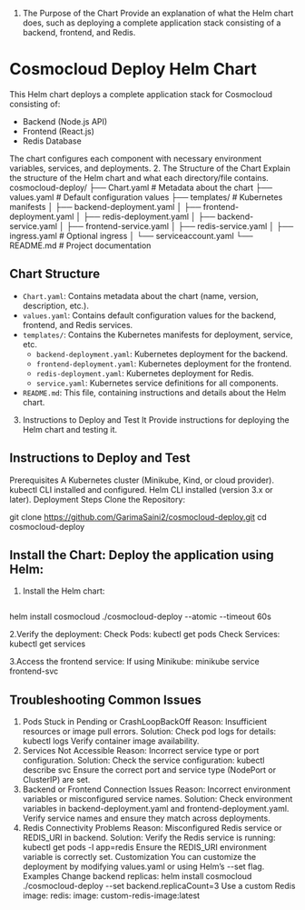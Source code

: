 1. The Purpose of the Chart
Provide an explanation of what the Helm chart does, such as deploying a complete application stack consisting of a backend, frontend, and Redis.
# Cosmocloud Deploy Helm Chart

This Helm chart deploys a complete application stack for Cosmocloud consisting of:
- Backend (Node.js API)
- Frontend (React.js)
- Redis Database

The chart configures each component with necessary environment variables, services, and deployments.
2. The Structure of the Chart
Explain the structure of the Helm chart and what each directory/file contains.
cosmocloud-deploy/
├── Chart.yaml           # Metadata about the chart
├── values.yaml          # Default configuration values
├── templates/           # Kubernetes manifests
│   ├── backend-deployment.yaml
│   ├── frontend-deployment.yaml
│   ├── redis-deployment.yaml
│   ├── backend-service.yaml
│   ├── frontend-service.yaml
│   ├── redis-service.yaml
│   ├── ingress.yaml      # Optional ingress
│   └── serviceaccount.yaml
└── README.md            # Project documentation

## Chart Structure
- `Chart.yaml`: Contains metadata about the chart (name, version, description, etc.).
- `values.yaml`: Contains default configuration values for the backend, frontend, and Redis services.
- `templates/`: Contains the Kubernetes manifests for deployment, service, etc.
  - `backend-deployment.yaml`: Kubernetes deployment for the backend.
  - `frontend-deployment.yaml`: Kubernetes deployment for the frontend.
  - `redis-deployment.yaml`: Kubernetes deployment for Redis.
  - `service.yaml`: Kubernetes service definitions for all components.
- `README.md`: This file, containing instructions and details about the Helm chart.
3. Instructions to Deploy and Test It
Provide instructions for deploying the Helm chart and testing it.
## Instructions to Deploy and Test
Prerequisites
A Kubernetes cluster (Minikube, Kind, or cloud provider).
kubectl CLI installed and configured.
Helm CLI installed (version 3.x or later).
Deployment Steps
Clone the Repository:

git clone https://github.com/GarimaSaini2/cosmocloud-deploy.git
cd cosmocloud-deploy

## Install the Chart: Deploy the application using Helm:

1. Install the Helm chart:
   ```bash
helm install cosmocloud ./cosmocloud-deploy --atomic --timeout 60s

2.Verify the deployment:
   Check Pods: kubectl get pods
   Check Services: kubectl get services
   
3.Access the frontend service:   If using Minikube: minikube service frontend-svc

## Troubleshooting Common Issues
1. Pods Stuck in Pending or CrashLoopBackOff
Reason: Insufficient resources or image pull errors.
Solution:
Check pod logs for details:
kubectl logs <pod-name>
Verify container image availability.
2. Services Not Accessible
Reason: Incorrect service type or port configuration.
Solution:
Check the service configuration:
kubectl describe svc <service-name>
Ensure the correct port and service type (NodePort or ClusterIP) are set.
3. Backend or Frontend Connection Issues
Reason: Incorrect environment variables or misconfigured service names.
Solution:
Check environment variables in backend-deployment.yaml and frontend-deployment.yaml.
Verify service names and ensure they match across deployments.
4. Redis Connectivity Problems
Reason: Misconfigured Redis service or REDIS_URI in backend.
Solution:
Verify the Redis service is running:
kubectl get pods -l app=redis
Ensure the REDIS_URI environment variable is correctly set.
Customization
You can customize the deployment by modifying values.yaml or using Helm’s --set flag.
Examples
Change backend replicas:
helm install cosmocloud ./cosmocloud-deploy --set backend.replicaCount=3
Use a custom Redis image:
redis:
  image: custom-redis-image:latest
